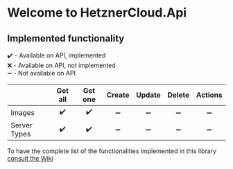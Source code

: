 # Welcome to HetznerCloud.Api

## Implemented functionality

:heavy_check_mark: - Available on API, implemented\
:x: - Available on API, not implemented\
:heavy_minus_sign:  - Not available on API

|  | Get all | Get one | Create | Update | Delete | Actions |
|--|:--:|:--:|:--:|:--:|:--:|:--:|
| Images | :heavy_check_mark: | :heavy_check_mark: | :heavy_minus_sign: | :heavy_minus_sign: | :heavy_minus_sign: | :heavy_minus_sign: |
| Server Types | :heavy_check_mark: | :heavy_check_mark: | :heavy_minus_sign: | :heavy_minus_sign: | :heavy_minus_sign: | :heavy_minus_sign: |

To have the complete list of the functionalities implemented in this library [consult the Wiki](https://github.com/ljchuello/HetznerCloud.Api/wiki)
